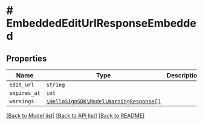 # # EmbeddedEditUrlResponseEmbedded



## Properties

Name | Type | Description | Notes
------------ | ------------- | ------------- | -------------
| `edit_url` | ```string``` |    |  |
| `expires_at` | ```int``` |    |  |
| `warnings` | [```\HelloSignSDK\Model\WarningResponse[]```](WarningResponse.md) |    |  |

[[Back to Model list]](../../README.md#models) [[Back to API list]](../../README.md#endpoints) [[Back to README]](../../README.md)
